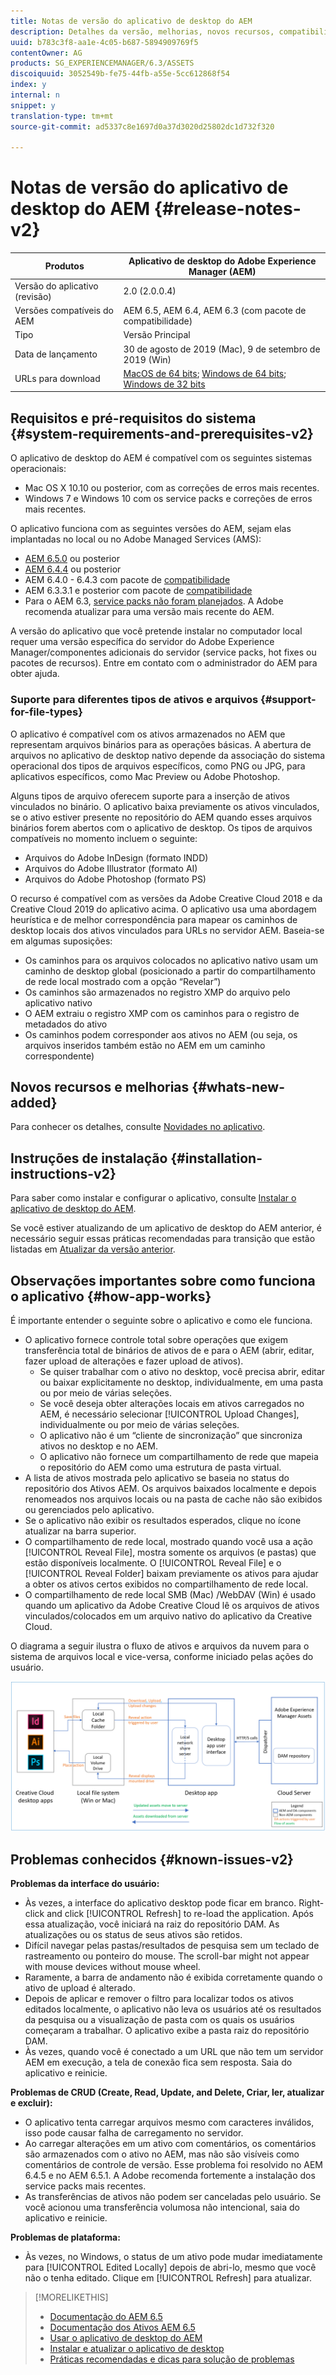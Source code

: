 ```yaml
---
title: Notas de versão do aplicativo de desktop do AEM
description: Detalhes da versão, melhorias, novos recursos, compatibilidade e links de download para o aplicativo de desktop do AEM.
uuid: b783c3f8-aa1e-4c05-b687-5894909769f5
contentOwner: AG
products: SG_EXPERIENCEMANAGER/6.3/ASSETS
discoiquuid: 3052549b-fe75-44fb-a55e-5cc612868f54
index: y
internal: n
snippet: y
translation-type: tm+mt
source-git-commit: ad5337c8e1697d0a37d3020d25802dc1d732f320

---
```



# Notas de versão do aplicativo de desktop do AEM {#release-notes-v2}

| Produtos | Aplicativo de desktop do Adobe Experience Manager (AEM) |
|---------------|--------------------------------------------------------------------|
| Versão do aplicativo (revisão) | 2.0 (2.0.0.4) |
| Versões compatíveis do AEM | AEM 6.5, AEM 6.4, AEM 6.3 (com pacote de compatibilidade) |
| Tipo | Versão Principal |
| Data de lançamento | 30 de agosto de 2019 (Mac), 9 de setembro de 2019 (Win) |
| URLs para download | [MacOS de 64 bits](https://download.macromedia.com/aem-assets-companion-app/aem-desktop-osx-2.0.0.4.dmg); [Windows de 64 bits](https://download.macromedia.com/aem-assets-companion-app/aem-desktop-win64-2.0.0.4.exe); [Windows de 32 bits](https://download.macromedia.com/aem-assets-companion-app/aem-desktop-win32-2.0.0.4.exe) |

## Requisitos e pré-requisitos do sistema {#system-requirements-and-prerequisites-v2}

O aplicativo de desktop do AEM é compatível com os seguintes sistemas operacionais:

* Mac OS X 10.10 ou posterior, com as correções de erros mais recentes.
* Windows 7 e Windows 10 com os service packs e correções de erros mais recentes.

O aplicativo funciona com as seguintes versões do AEM, sejam elas implantadas no local ou no Adobe Managed Services (AMS):

* [AEM 6.5.0](https://helpx.adobe.com/experience-manager/6-5/release-notes.html) ou posterior
* [AEM 6.4.4](https://helpx.adobe.com/experience-manager/6-4/release-notes/sp-release-notes.html) ou posterior
* AEM 6.4.0 - 6.4.3 com pacote de [compatibilidade](https://www.adobeaemcloud.com/content/marketplace/marketplaceProxy.html?packagePath=/content/companies/public/adobe/packages/cq640/featurepack/adobe-asset-link-support)
* AEM 6.3.3.1 e posterior com pacote de [compatibilidade](https://www.adobeaemcloud.com/content/marketplace/marketplaceProxy.html?packagePath=/content/companies/public/adobe/packages/cq640/featurepack/adobe-asset-link-support)
* Para o AEM 6.3, [service packs não foram planejados](https://helpx.adobe.com/experience-manager/maintenance-releases-roadmap.html). A Adobe recomenda atualizar para uma versão mais recente do AEM.

A versão do aplicativo que você pretende instalar no computador local requer uma versão específica do servidor do Adobe Experience Manager/componentes adicionais do servidor (service packs, hot fixes ou pacotes de recursos). Entre em contato com o administrador do AEM para obter ajuda.

### Suporte para diferentes tipos de ativos e arquivos {#support-for-file-types}

O aplicativo é compatível com os ativos armazenados no AEM que representam arquivos binários para as operações básicas. A abertura de arquivos no aplicativo de desktop nativo depende da associação do sistema operacional dos tipos de arquivos específicos, como PNG ou JPG, para aplicativos específicos, como Mac Preview ou Adobe Photoshop.

Alguns tipos de arquivo oferecem suporte para a inserção de ativos vinculados no binário. O aplicativo baixa previamente os ativos vinculados, se o ativo estiver presente no repositório do AEM quando esses arquivos binários forem abertos com o aplicativo de desktop. Os tipos de arquivos compatíveis no momento incluem o seguinte:

* Arquivos do Adobe InDesign (formato INDD)
* Arquivos do Adobe Illustrator (formato AI)
* Arquivos do Adobe Photoshop (formato PS)

O recurso é compatível com as versões da Adobe Creative Cloud 2018 e da Creative Cloud 2019 do aplicativo acima. O aplicativo usa uma abordagem heurística e de melhor correspondência para mapear os caminhos de desktop locais dos ativos vinculados para URLs no servidor AEM. Baseia-se em algumas suposições:

* Os caminhos para os arquivos colocados no aplicativo nativo usam um caminho de desktop global (posicionado a partir do compartilhamento de rede local mostrado com a opção “Revelar”)
* Os caminhos são armazenados no registro XMP do arquivo pelo aplicativo nativo
* O AEM extraiu o registro XMP com os caminhos para o registro de metadados do ativo
* Os caminhos podem corresponder aos ativos no AEM (ou seja, os arquivos inseridos também estão no AEM em um caminho correspondente)

## Novos recursos e melhorias {#whats-new-added}

Para conhecer os detalhes, consulte [Novidades no aplicativo](introduction.md#whats-new-v2).

## Instruções de instalação {#installation-instructions-v2}

Para saber como instalar e configurar o aplicativo, consulte [Instalar o aplicativo de desktop do AEM](install-upgrade.md).

Se você estiver atualizando de um aplicativo de desktop do AEM anterior, é necessário seguir essas práticas recomendadas para transição que estão listadas em [Atualizar da versão anterior](install-upgrade.md#upgrade-from-previous-version).

## Observações importantes sobre como funciona o aplicativo {#how-app-works}

É importante entender o seguinte sobre o aplicativo e como ele funciona.

* O aplicativo fornece controle total sobre operações que exigem transferência total de binários de ativos de e para o AEM (abrir, editar, fazer upload de alterações e fazer upload de ativos).
   * Se quiser trabalhar com o ativo no desktop, você precisa abrir, editar ou baixar explicitamente no desktop, individualmente, em uma pasta ou por meio de várias seleções.
   * Se você deseja obter alterações locais em ativos carregados no AEM, é necessário selecionar [!UICONTROL Upload Changes], individualmente ou por meio de várias seleções.
   * O aplicativo não é um “cliente de sincronização” que sincroniza ativos no desktop e no AEM.
   * O aplicativo não fornece um compartilhamento de rede que mapeia o repositório do AEM como uma estrutura de pasta virtual.
* A lista de ativos mostrada pelo aplicativo se baseia no status do repositório dos Ativos AEM. Os arquivos baixados localmente e depois renomeados nos arquivos locais ou na pasta de cache não são exibidos ou gerenciados pelo aplicativo.
* Se o aplicativo não exibir os resultados esperados, clique no ícone atualizar na barra superior.
* O compartilhamento de rede local, mostrado quando você usa a ação [!UICONTROL Reveal File], mostra somente os arquivos (e pastas) que estão disponíveis localmente. O [!UICONTROL Reveal File] e o [!UICONTROL Reveal Folder] baixam previamente os ativos para ajudar a obter os ativos certos exibidos no compartilhamento de rede local.
* O compartilhamento de rede local SMB (Mac) /WebDAV (Win) é usado quando um aplicativo da Adobe Creative Cloud lê os arquivos de ativos vinculados/colocados em um arquivo nativo do aplicativo da Creative Cloud.

O diagrama a seguir ilustra o fluxo de ativos e arquivos da nuvem para o sistema de arquivos local e vice-versa, conforme iniciado pelas ações do usuário.

![Fluxo de ativos do servidor AEM para aplicativos de desktop nativos por meio de aplicativos de desktop](assets/da20_flow_diagram.png)

## Problemas conhecidos {#known-issues-v2}

**Problemas da interface do usuário:**
* Às vezes, a interface do aplicativo desktop pode ficar em branco. Right-click and click [!UICONTROL Refresh] to re-load the application. Após essa atualização, você iniciará na raiz do repositório DAM. As atualizações ou os status de seus ativos são retidos. <!-- CQ-4270267 -->
* Difícil navegar pelas pastas/resultados de pesquisa sem um teclado de rastreamento ou ponteiro do mouse. The scroll-bar might not appear with mouse devices without mouse wheel. <!-- CQ-4269947 -->
* Raramente, a barra de andamento não é exibida corretamente quando o ativo de upload é alterado.
* Depois de aplicar e remover o filtro para localizar todos os ativos editados localmente, o aplicativo não leva os usuários até os resultados da pesquisa ou a visualização de pasta com os quais os usuários começaram a trabalhar. O aplicativo exibe a pasta raiz do repositório DAM.
* Às vezes, quando você é conectado a um URL que não tem um servidor AEM em execução, a tela de conexão fica sem resposta. Saia do aplicativo e reinicie.

**Problemas de CRUD (Create, Read, Update, and Delete, Criar, ler, atualizar e excluir):**
* O aplicativo tenta carregar arquivos mesmo com caracteres inválidos, isso pode causar falha de carregamento no servidor. <!-- CQ-4273652 -->
* Ao carregar alterações em um ativo com comentários, os comentários são armazenados com o ativo no AEM, mas não são visíveis como comentários de controle de versão. Esse problema foi resolvido no AEM 6.4.5 e no AEM 6.5.1. A Adobe recomenda fortemente a instalação dos service packs mais recentes. <!-- CQ-4268990 -->
* As transferências de ativos não podem ser canceladas pelo usuário. Se você acionou uma transferência volumosa não intencional, saia do aplicativo e reinicie. <!-- CQ-4278940 -->

**Problemas de plataforma:**
* Às vezes, no Windows, o status de um ativo pode mudar imediatamente para [!UICONTROL Edited Locally] depois de abri-lo, mesmo que você não o tenha editado. Clique em [!UICONTROL Refresh] para atualizar.

>[!MORELIKETHIS]
>
>* [Documentação do AEM 6.5](https://helpx.adobe.com/support/experience-manager/6-5.html)
>* [Documentação dos Ativos AEM 6.5](https://docs.adobe.com/content/help/en/experience-manager-64/assets/home.html)
>* [Usar o aplicativo de desktop do AEM](using.md)
>* [Instalar e atualizar o aplicativo de desktop](install-upgrade.md)
>* [Práticas recomendadas e dicas para solução de problemas](troubleshoot.md)

